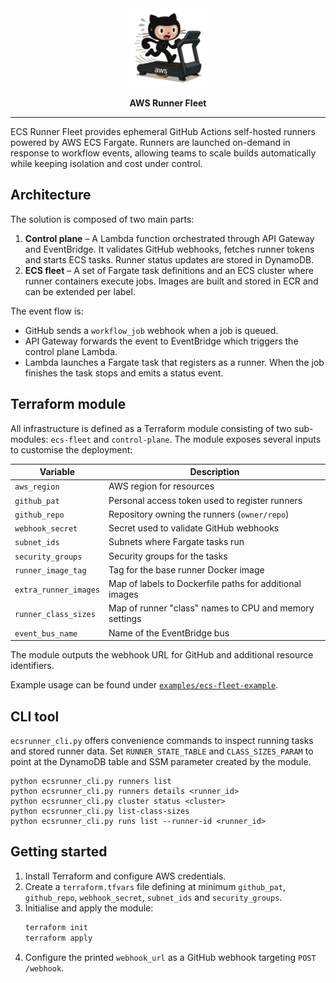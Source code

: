 <div align="center">

<picture>
  <source media="(prefers-color-scheme: light)" srcset="/assets/img.png">
  <img alt="aws-runner-fleet logo" src="/assets/img.png" width="25%" height="25%">
</picture>

**AWS Runner Fleet**
</div>

---

ECS Runner Fleet provides ephemeral GitHub Actions self-hosted runners powered by AWS ECS Fargate. Runners are launched on-demand in response to workflow events, allowing teams to scale builds automatically while keeping isolation and cost under control.

## Architecture
The solution is composed of two main parts:

1. **Control plane** – A Lambda function orchestrated through API Gateway and EventBridge. It validates GitHub webhooks, fetches runner tokens and starts ECS tasks. Runner status updates are stored in DynamoDB.
2. **ECS fleet** – A set of Fargate task definitions and an ECS cluster where runner containers execute jobs. Images are built and stored in ECR and can be extended per label.

The event flow is:

- GitHub sends a `workflow_job` webhook when a job is queued.
- API Gateway forwards the event to EventBridge which triggers the control plane Lambda.
- Lambda launches a Fargate task that registers as a runner. When the job finishes the task stops and emits a status event.

## Terraform module
All infrastructure is defined as a Terraform module consisting of two sub-modules: `ecs-fleet` and `control-plane`. The module exposes several inputs to customise the deployment:

| Variable | Description |
|----------|-------------|
| `aws_region` | AWS region for resources |
| `github_pat` | Personal access token used to register runners |
| `github_repo` | Repository owning the runners (`owner/repo`) |
| `webhook_secret` | Secret used to validate GitHub webhooks |
| `subnet_ids` | Subnets where Fargate tasks run |
| `security_groups` | Security groups for the tasks |
| `runner_image_tag` | Tag for the base runner Docker image |
| `extra_runner_images` | Map of labels to Dockerfile paths for additional images |
| `runner_class_sizes` | Map of runner "class" names to CPU and memory settings |
| `event_bus_name` | Name of the EventBridge bus |

The module outputs the webhook URL for GitHub and additional resource identifiers.

Example usage can be found under [`examples/ecs-fleet-example`](examples/ecs-fleet-example).

## CLI tool
`ecsrunner_cli.py` offers convenience commands to inspect running tasks and stored runner data. Set `RUNNER_STATE_TABLE` and `CLASS_SIZES_PARAM` to point at the DynamoDB table and SSM parameter created by the module.

```
python ecsrunner_cli.py runners list
python ecsrunner_cli.py runners details <runner_id>
python ecsrunner_cli.py cluster status <cluster>
python ecsrunner_cli.py list-class-sizes
python ecsrunner_cli.py runs list --runner-id <runner_id>
```

## Getting started
1. Install Terraform and configure AWS credentials.
2. Create a `terraform.tfvars` file defining at minimum `github_pat`, `github_repo`, `webhook_secret`, `subnet_ids` and `security_groups`.
3. Initialise and apply the module:
   ```bash
   terraform init
   terraform apply
   ```
4. Configure the printed `webhook_url` as a GitHub webhook targeting `POST /webhook`.

